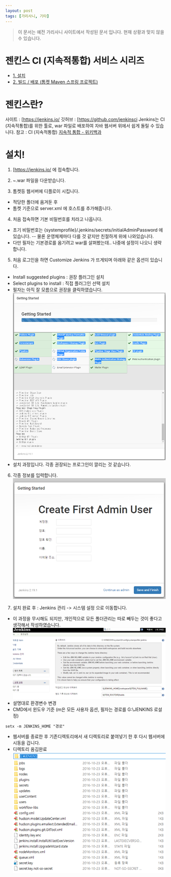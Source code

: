 ```yaml
---
layout: post
tags: [가리사니, 기타]
---
```


> 이 문서는 예전 가리사니 사이트에서 작성된 문서 입니다.
현재 상황과 맞지 않을 수 있습니다.


# 젠킨스 CI (지속적통합) 서비스 시리즈
- [1. 설치](/lab?topicId=327)
- [2. 빌드 / 배포 (톰켓 Maven 스프링 프로젝트)](/lab?topicId=328)


# 젠킨스란?
사이트 : [https://jenkins.io/
깃허브 : [https://github.com/jenkinsci
Jenkins는 CI (지속적통합)를 위한 툴로, war 파일로 배포하여 자바 웹서버 위에서 쉽게 돌릴 수 있습니다.
참고 : CI (지속적통합)
[지속적 통합 - 위키백과](https://ko.wikipedia.org/wiki/%EC%A7%80%EC%86%8D%EC%A0%81_%ED%86%B5%ED%95%A9)


# 설치!
1. [https://jenkins.io/ 에 접속합니다.

2. ~.war 파일을 다운받습니다.

3. 톰켓등 웹서버에 디플로이 시킵니다.
- 적당한 폴더에 옴겨둔 후
- 톰켓 기준으로 server.xml 에 호스트를 추가해줍니다.

4. 처음 접속하면 기본 비밀번호를 치라고 나옵니다.
- 초기 비밀번호는 {systemprofile}/.jenkins/secrets/initialAdminPassword 에 있습니다.
-- 물론 운영체제마다 다를 것 같지만 친절하게 위에 나와있습니다.
- 다만 필자는 기본경로를 옴기려고 war를 살펴봤는데.. 나중에 설정이 나오니 생략합니다.

5. 처음 로그인을 하면 Customize Jenkins 가 뜨게되며 아래와 같은 옵션이 있습니다.
- Install suggested plugins : 권장 플러그인 설치
- Select plugins to install : 직접 플러그인 선택 설치
- 필자는 아직 잘 모름으로 권장을 클릭하였습니다.
![](/file/old/167.png)
- 설치 과정입니다. 각종 권장되는 프로그인이 깔리는 것 같습니다.

6. 각종 정보를 입력합니다.
![](/file/old/168.png)

7. 설치 완료 후 : Jenkins 관리 -> 시스템 설정 으로 이동합니다.
- 이 과정을 무시해도 되지만, 개인적으로 모든 폴더관리는 따로 빼두는 것이 좋다고 생각해서 작성하였습니다.
![](/file/old/169.png)
- 설명대로 환경변수 변경
- CMD에서 윈도우 기준 (m은 모든 사용자 옵션, 필자는 경로를 G:\JENKINS 로설정)
```
setx -m JENKINS_HOME "경로"
```
- 웹서버를 종료한 후 기존디렉토리에서 새 디렉토리로 붙여넣기 한 후 다시 웹서버에 시동을 겁니다.
- 디렉토리 옴김완료
![](/file/old/170.png)
